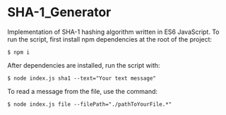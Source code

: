 # SHA-1_Generator
Implementation of SHA-1 hashing algorithm written in ES6 JavaScript.
To run the script, first install npm dependencies at the root of the project:
```
$ npm i
```
After dependencies are installed, run the script with:
```
$ node index.js sha1 --text="Your text message"
```

To read a message from the file, use the command: 
```
$ node index.js file --filePath="./pathToYourFile.*"
```